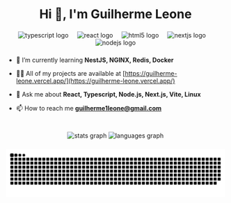 <h1 align="center">Hi 👋, I'm Guilherme Leone</h1>

###

<div align="center">
  <img src="https://cdn.jsdelivr.net/gh/devicons/devicon/icons/typescript/typescript-original.svg" height="30" alt="typescript logo"  />
  <img width="12" />
  <img src="https://cdn.jsdelivr.net/gh/devicons/devicon/icons/react/react-original.svg" height="30" alt="react logo"  />
  <img width="12" />
  <img src="https://cdn.jsdelivr.net/gh/devicons/devicon/icons/html5/html5-original.svg" height="30" alt="html5 logo"  />
  <img width="12" />
  <img src="https://cdn.jsdelivr.net/gh/devicons/devicon/icons/nextjs/nextjs-original.svg" height="30" alt="nextjs logo"  />
  <img width="12" />
  <img src="https://cdn.jsdelivr.net/gh/devicons/devicon/icons/nodejs/nodejs-original.svg" height="30" alt="nodejs logo"  />
</div>

###

- 🌱 I’m currently learning **NestJS, NGINX, Redis, Docker**

- 👨‍💻 All of my projects are available at [https://guilherme-leone.vercel.app/](https://guilherme-leone.vercel.app/)

- 💬 Ask me about **React, Typescript, Node.js, Next.js, Vite, Linux**

- 📫 How to reach me **guilherme1leone@gmail.com**

###
<br />

<div align="center">
  <img src="https://github-readme-stats.vercel.app/api?username=guibleone&hide_title=false&hide_rank=false&show_icons=true&include_all_commits=true&count_private=true&disable_animations=false&theme=dracula&locale=en&hide_border=false" height="150" alt="stats graph"  />
  <img src="https://github-readme-stats.vercel.app/api/top-langs?username=guibleone&locale=en&hide_title=false&layout=compact&card_width=320&langs_count=5&theme=dracula&hide_border=false" height="150" alt="languages graph"  />
</div>

###

<img src="https://raw.githubusercontent.com/guibleone/guibleone/output/snake.svg" alt="Snake animation" />

###
